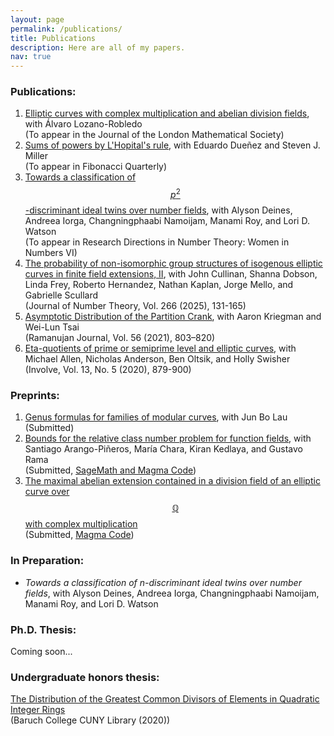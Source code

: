```yaml
---
layout: page
permalink: /publications/
title: Publications
description: Here are all of my papers.
nav: true
---
```


### Publications:
1. [Elliptic curves with complex multiplication and abelian division fields](https://arxiv.org/abs/2308.00668), with Álvaro Lozano-Robledo <br /> (To appear in the Journal of the London Mathematical Society)
2. [Sums of powers by L'Hopital's rule](https://arxiv.org/abs/2302.03624), with Eduardo Dueñez and Steven J. Miller <br /> (To appear in Fibonacci Quarterly)
3. [Towards a classification of $$p^2$$-discriminant ideal twins over number fields](https://arxiv.org/abs/2403.01287), with Alyson Deines, Andreea Iorga, Changningphaabi Namoijam, Manami Roy, and Lori D. Watson <br /> (To appear in Research Directions in Number Theory: Women in Numbers VI)
4. [The probability of non-isomorphic group structures of isogenous elliptic curves in finite field extensions, II](https://arxiv.org/abs/2401.06250), with John Cullinan, Shanna Dobson, Linda Frey, Roberto Hernandez, Nathan Kaplan, Jorge Mello, and Gabrielle Scullard <br /> (Journal of Number Theory, Vol. 266 (2025), 131-165)
5. [Asymptotic Distribution of the Partition Crank](https://arxiv.org/abs/1909.12806), with Aaron Kriegman and Wei-Lun Tsai <br /> (Ramanujan Journal, Vol. 56 (2021), 803–820)
6. [Eta-quotients of prime or semiprime level and elliptic curves](https://arxiv.org/abs/1901.10511), with Michael Allen, Nicholas Anderson, Ben Oltsik, and Holly Swisher <br /> (Involve, Vol. 13, No. 5 (2020), 879-900)

### Preprints:
1. [Genus formulas for families of modular curves](https://arxiv.org/abs/2501.10883), with Jun Bo Lau <br /> (Submitted)
2. [Bounds for the relative class number problem for function fields](https://arxiv.org/abs/2412.12467), with Santiago Arango-Piñeros, María Chara, Kiran Kedlaya, and Gustavo Rama <br /> (Submitted, [SageMath and Magma Code](https://github.com/sarangop1728/twice-class-number))
3. [The maximal abelian extension contained in a division field of an elliptic curve over $$\mathbb{Q}$$ with complex multiplication](https://arxiv.org/abs/2408.16164) <br /> (Submitted, [Magma Code](https://github.com/asiminah/max-ab-extn-contained-in-div-flds))

<!--**Submitted:**-->

### In Preparation:
* *Towards a classification of n-discriminant ideal twins over number fields*, with Alyson Deines, Andreea Iorga, Changningphaabi Namoijam, Manami Roy, and Lori D. Watson

### Ph.D. Thesis:
Coming soon...

### Undergraduate honors thesis:
[The Distribution of the Greatest Common Divisors of Elements in Quadratic Integer Rings](https://academicworks.cuny.edu/bb_etds/99/) <br /> (Baruch College CUNY Library (2020))


<!--
3. Alyson Deines, Asimina S. Hamakiotes, Andreea Iorga, Changningphaabi Namoijam, Manami Roy, and Lori D. Watson, *Towards a classification of* $$p^2$$*-discriminant ideal twins over number fields*, to appear in Research Directions in Number Theory: Women in Numbers VI ([arxiv](https://arxiv.org/abs/2403.01287)).
4. John Cullinan, Shanna Dobson, Linda Frey, Asimina S. Hamakiotes, Roberto Hernandez, Nathan Kaplan, Jorge Mello, and Gabrielle Scullard, *The probability of non-isomorphic group structures of isogenous elliptic curves in finite field extensions, II*, submitted ([arxiv](https://arxiv.org/abs/2401.06250)).
5. Asimina S. Hamakiotes and Álvaro Lozano-Robledo, *Elliptic curves with complex multiplication and abelian division fields*, submitted ([arxiv](https://arxiv.org/abs/2308.00668)).
6. Asimina S. Hamakiotes, Aaron Kriegman, and Wei-Lun Tsai, *Asymptotic Distribution of the Partition Crank*, Ramanujan Journal, Vol. 56 (2021), 803–820 ([arxiv](https://arxiv.org/abs/1909.12806)).
7. Michael Allen, Nicholas Anderson, Asimina S. Hamakiotes, Ben Oltsik, and Holly Swisher, *Eta-quotients of prime or semiprime level and elliptic curves*, Involve, Vol. 13, No. 5 (2020), 879-900 ([arxiv](https://arxiv.org/abs/1901.10511)).
-->

<!-- 1. Asimina S. Hamakiotes, *The Distribution of the Greatest Common Divisors of Elements in Quadratic Integer Rings*, Baruch College CUNY Library (2020) ([academicworks](https://academicworks.cuny.edu/bb_etds/99/)). -->
